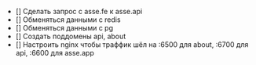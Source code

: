 - [] Сделать запрос с asse.fe к asse.api
- [] Обменяться данными с redis
- [] Обменяться данными с pg
- [] Создать поддомены api, about
- [] Настроить nginx чтобы траффик шёл на :6500 для about, :6700 для api, :6600 для asse.app
